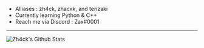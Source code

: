 - Alliases : zh4ck, zhacxk, and terizaki
- Currently learning Python & C++
- Reach me via Discord : Zax#0001

---
<img align="left" alt="Zh4ck's Github Stats" src="https://github-readme-stats.vercel.app/api?username=zh4ck"/>
